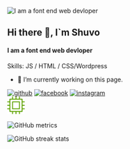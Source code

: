 ![I am a font end web devloper](https://media.licdn.com/dms/image/D4D16AQELKD3CJ4kXvg/profile-displaybackgroundimage-shrink_350_1400/0/1671788861543?e=1711584000&v=beta&t=O9rj7L_Vas-9_MUG-v4R-MtzhNth0DGjNJH9Hu5HJy0)

## Hi there 👋, I`m Shuvo
#### I am a font end web devloper

Skills:  JS / HTML / CSS/Wordpress

- 🔭 I’m currently working on this page. 

[<img src='https://cdn.jsdelivr.net/npm/simple-icons@3.0.1/icons/github.svg' alt='github' height='40'>](https://github.com/foysalhasanshuvo)  [<img src='https://cdn.jsdelivr.net/npm/simple-icons@3.0.1/icons/facebook.svg' alt='facebook' height='40'>](https://www.facebook.com/mohammad.shuvo.0)  [<img src='https://cdn.jsdelivr.net/npm/simple-icons@3.0.1/icons/instagram.svg' alt='instagram' height='40'>](https://www.instagram.com/https://www.linkedin.com/in/foysal-hasan-shuvo-99a75b25b//)  
<a href='https://docs.github.com/en/developers'><img src='https://raw.githubusercontent.com/acervenky/animated-github-badges/master/assets/devbadge.gif' width='40' height='40'></a> 

![GitHub metrics](https://metrics.lecoq.io/foysalhasanshuvo)  

![GitHub streak stats](https://streak-stats.demolab.com/?user=foysalhasanshuvo)  

